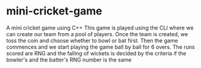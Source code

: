 # mini-cricket-game
A mini cricket game using C++
This game is played using the CLI where we can create our team from a pool of players.
Once the team is created, we toss the coin and choose whether to bowl or bat first.
Then the game commences and we start playing the game ball by ball for 6 overs.
The runs scored are RNG and the falling of wickets is decided by the criteria if the bowler's and the batter's RNG number is the same
